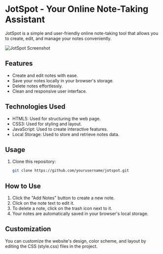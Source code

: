 # JotSpot - Your Online Note-Taking Assistant

JotSpot is a simple and user-friendly online note-taking tool that allows you to create, edit, and manage your notes conveniently.

![JotSpot Screenshot](screenshot.png)

## Features

- Create and edit notes with ease.
- Save your notes locally in your browser's storage.
- Delete notes effortlessly.
- Clean and responsive user interface.

## Technologies Used

- HTML5: Used for structuring the web page.
- CSS3: Used for styling and layout.
- JavaScript: Used to create interactive features.
- Local Storage: Used to store and retrieve notes data.

## Usage

1. Clone this repository:

   ```bash
   git clone https://github.com/yourusername/jotspot.git
    ```
## How to Use
1. Click the "Add Notes" button to create a new note.
2. Click on the note text to edit it.
3. To delete a note, click on the trash icon next to it.
4. Your notes are automatically saved in your browser's local storage.

## Customization
You can customize the website's design, color scheme, and layout by editing the CSS (style.css) files in the project.
